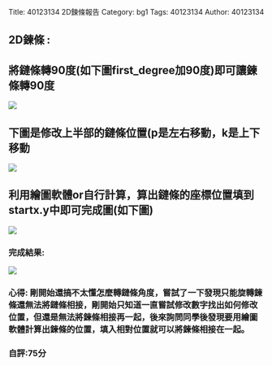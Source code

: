 Title: 40123134 2D鍊條報告 
Category: bg1
Tags: 40123134 
Author: 40123134 

<h2>2D鍊條 :  </h2>
<!-- PELICAN_END_SUMMARY -->
<h2>將鏈條轉90度(如下圖first_degree加90度)即可讓鍊條轉90度</h2>
<img src="http://imgur.com/Hl2VrYo.png">
<h2>下圖是修改上半部的鏈條位置(p是左右移動，k是上下移動</h2>
<img src="http://imgur.com/QwulPOc.png">
<h2>利用繪圖軟體or自行計算，算出鏈條的座標位置填到startx.y中即可完成圖(如下圖)</h2>
<img src="http://imgur.com/yyufxFt.png">
<h3>完成結果:</h3>
<img src="http://i.imgur.com/ckI18Hc.png ">
<h3>心得: 剛開始還搞不太懂怎麼轉鏈條角度，嘗試了一下發現只能旋轉鍊條還無法將鏈條相接，剛開始只知道一直嘗試修改數字找出如何修改位置，但還是無法將鍊條相接再一起，後來詢問同學後發現要用繪圖軟體計算出鍊條的位置，填入相對位置就可以將鍊條相接在一起。</h3>

<h3>自評:75分</h3>

